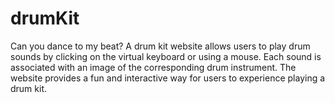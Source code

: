 # drumKit
Can you dance to my beat?
A drum kit website allows users to play drum sounds by clicking on the virtual keyboard or using a mouse. Each sound is associated with an image of the corresponding drum instrument. The website provides a fun and interactive way for users to experience playing a drum kit.

